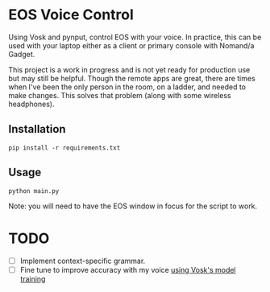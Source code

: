 # EOS Voice Control

Using Vosk and pynput, control EOS with your voice. In practice, this can be used with your laptop either as a client or primary console with Nomand/a Gadget.

This project is a work in progress and is not yet ready for production use but may still be helpful. Though the remote apps are great, there are times when I've been the only person in the room, on a ladder, and needed to make changes. This solves that problem (along with some wireless headphones).



## Installation

```
pip install -r requirements.txt
```

## Usage

```
python main.py
```

Note: you will need to have the EOS window in focus for the script to work.



# TODO
- [ ] Implement context-specific grammar. 
- [ ] Fine tune to improve accuracy with my voice [using Vosk's model training](https://alphacephei.com/vosk/adaptation#:~:text=Adapting%20the%20acoustic%20model%20with%20finetuning)
